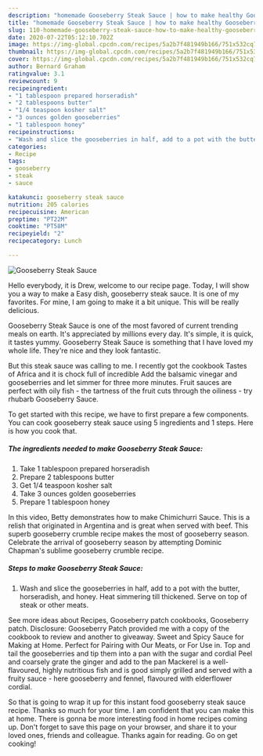 ```yaml
---
description: "homemade Gooseberry Steak Sauce | how to make healthy Gooseberry Steak Sauce"
title: "homemade Gooseberry Steak Sauce | how to make healthy Gooseberry Steak Sauce"
slug: 110-homemade-gooseberry-steak-sauce-how-to-make-healthy-gooseberry-steak-sauce
date: 2020-07-22T05:12:10.702Z
image: https://img-global.cpcdn.com/recipes/5a2b7f481949b166/751x532cq70/gooseberry-steak-sauce-recipe-main-photo.jpg
thumbnail: https://img-global.cpcdn.com/recipes/5a2b7f481949b166/751x532cq70/gooseberry-steak-sauce-recipe-main-photo.jpg
cover: https://img-global.cpcdn.com/recipes/5a2b7f481949b166/751x532cq70/gooseberry-steak-sauce-recipe-main-photo.jpg
author: Bernard Graham
ratingvalue: 3.1
reviewcount: 9
recipeingredient:
- "1 tablespoon prepared horseradish"
- "2 tablespoons butter"
- "1/4 teaspoon kosher salt"
- "3 ounces golden gooseberries"
- "1 tablespoon honey"
recipeinstructions:
- "Wash and slice the gooseberries in half, add to a pot with the butter, horseradish, and honey. Heat simmering till thickened. Serve on top of steak or other meats."
categories:
- Recipe
tags:
- gooseberry
- steak
- sauce

katakunci: gooseberry steak sauce 
nutrition: 205 calories
recipecuisine: American
preptime: "PT22M"
cooktime: "PT58M"
recipeyield: "2"
recipecategory: Lunch

---
```



![Gooseberry Steak Sauce](https://img-global.cpcdn.com/recipes/5a2b7f481949b166/751x532cq70/gooseberry-steak-sauce-recipe-main-photo.jpg)

Hello everybody, it is Drew, welcome to our recipe page. Today, I will show you a way to make a Easy dish, gooseberry steak sauce. It is one of my favorites. For mine, I am going to make it a bit unique. This will be really delicious.

Gooseberry Steak Sauce is one of the most favored of current trending meals on earth. It's appreciated by millions every day. It's simple, it is quick, it tastes yummy. Gooseberry Steak Sauce is something that I have loved my whole life. They're nice and they look fantastic.

But this steak sauce was calling to me. I recently got the cookbook Tastes of Africa and it is chock full of incredible Add the balsamic vinegar and gooseberries and let simmer for three more minutes. Fruit sauces are perfect with oily fish - the tartness of the fruit cuts through the oiliness - try rhubarb Gooseberry Sauce.


To get started with this recipe, we have to first prepare a few components. You can cook gooseberry steak sauce using 5 ingredients and 1 steps. Here is how you cook that.

<!--inarticleads1-->

##### The ingredients needed to make Gooseberry Steak Sauce:

1. Take 1 tablespoon prepared horseradish
1. Prepare 2 tablespoons butter
1. Get 1/4 teaspoon kosher salt
1. Take 3 ounces golden gooseberries
1. Prepare 1 tablespoon honey


In this video, Betty demonstrates how to make Chimichurri Sauce. This is a relish that originated in Argentina and is great when served with beef. This superb gooseberry crumble recipe makes the most of gooseberry season. Celebrate the arrival of gooseberry season by attempting Dominic Chapman&#39;s sublime gooseberry crumble recipe. 

<!--inarticleads2-->

##### Steps to make Gooseberry Steak Sauce:

1. Wash and slice the gooseberries in half, add to a pot with the butter, horseradish, and honey. Heat simmering till thickened. Serve on top of steak or other meats.


See more ideas about Recipes, Gooseberry patch cookbooks, Gooseberry patch. Disclosure: Gooseberry Patch provided me with a copy of the cookbook to review and another to giveaway. Sweet and Spicy Sauce for Making at Home. Perfect for Pairing with Our Meats, or For Use in. Top and tail the gooseberries and tip them into a pan with the sugar and cordial Peel and coarsely grate the ginger and add to the pan Mackerel is a well-flavoured, highly nutritious fish and is good simply grilled and served with a fruity sauce - here gooseberry and fennel, flavoured with elderflower cordial. 

So that is going to wrap it up for this instant food gooseberry steak sauce recipe. Thanks so much for your time. I am confident that you can make this at home. There is gonna be more interesting food in home recipes coming up. Don't forget to save this page on your browser, and share it to your loved ones, friends and colleague. Thanks again for reading. Go on get cooking!
